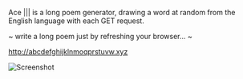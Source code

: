 Ace ||| is a long poem generator, drawing a word at random from the English language with each GET request.

~ write a long poem just by refreshing your browser... ~

 http://abcdefghijklnmoqprstuvw.xyz

![Screenshot](https://raw.github.com/zibs/Ace-Part-III/master/app/assets/images/readme.png)


